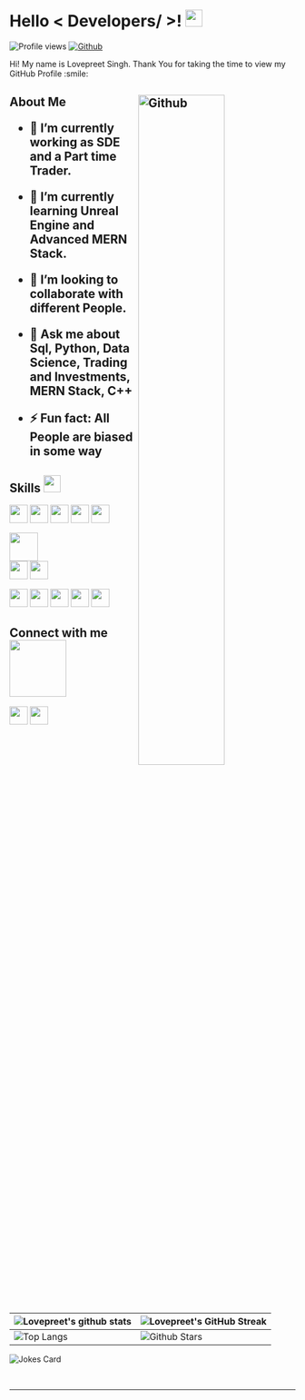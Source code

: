 <h1> Hello < Developers/ >! <img src = "https://raw.githubusercontent.com/MartinHeinz/MartinHeinz/master/wave.gif" width = 30px> </h1>
<p align='center'>
</p>


![Profile views](https://visitor-badge.glitch.me/badge?page_id=alphadecodex)
[![Github](https://img.shields.io/github/followers/Aditya664?label=Follow&style=social)](https://github.com/alphadecodex)

<div size='20px'> Hi! My name is Lovepreet Singh. Thank You for taking the time to view my GitHub Profile :smile: 
</div>

<h2> About Me

<img width="55%" align="right" alt="Github" src="https://raw.githubusercontent.com/onimur/.github/master/.resources/git-header.svg" />

- 🔭 I’m currently working as SDE and a Part time Trader.
  
- 🌱 I’m currently learning Unreal Engine and Advanced MERN Stack.
  
- 👯 I’m looking to collaborate with different People.
  
- 💬 Ask me about Sql, Python, Data Science, Trading and Investments, MERN Stack, C++
  
- ⚡ Fun fact: All People are biased in some way

<h2> Skills <img src = "https://media2.giphy.com/media/QssGEmpkyEOhBCb7e1/giphy.gif?cid=ecf05e47a0n3gi1bfqntqmob8g9aid1oyj2wr3ds3mg700bl&rid=giphy.gif" width = 30px> </h2>
  <div>
<a> <img width ='32px' src ='https://raw.githubusercontent.com/rahulbanerjee26/githubAboutMeGenerator/main/icons/python.svg'> </a>
<a > <img width ='32px' src ='https://raw.githubusercontent.com/rahulbanerjee26/githubAboutMeGenerator/main/icons/reactjs.svg'> </a>
<a > <img width ='32px' src ='https://raw.githubusercontent.com/rahulbanerjee26/githubAboutMeGenerator/main/icons/javascript.svg'> </a>
<a  > <img width ='32px' src ='https://raw.githubusercontent.com/rahulbanerjee26/githubAboutMeGenerator/main/icons/scikit.svg'> </a>
<a  > <img width ='32px' src ='https://raw.githubusercontent.com/rahulbanerjee26/githubAboutMeGenerator/main/icons/c.svg'> </a>

<a  > <img width ='50px' src ='https://cdn.freebiesupply.com/logos/thumbs/2x/nodejs-1-logo.png'> </a>    
<a  > <img width ='32px' src ='https://img.icons8.com/color/480/tensorflow.png'> </a>
<a  > <img width ='32px' src ='https://upload.wikimedia.org/wikipedia/commons/8/87/Sql_data_base_with_logo.png'> </a>

<a  > <img width ='32px' src ='https://raw.githubusercontent.com/rahulbanerjee26/githubAboutMeGenerator/main/icons/cpp.svg'> </a>
<a  > <img width ='32px' src ='https://raw.githubusercontent.com/rahulbanerjee26/githubAboutMeGenerator/main/icons/css.svg'> </a>
<a  > <img width ='32px' src ='https://raw.githubusercontent.com/rahulbanerjee26/githubAboutMeGenerator/main/icons/html.svg'> </a>
<a  > <img width ='32px' src ='https://upload.wikimedia.org/wikipedia/commons/thumb/2/27/PHP-logo.svg/2560px-PHP-logo.svg.png'> </a>
<a  > <img width ='32px' src ='https://upload.wikimedia.org/wikipedia/commons/thumb/6/6f/Ethereum-icon-purple.svg/1200px-Ethereum-icon-purple.svg.png'> </a>
</div>

<h2> Connect with me <img src='https://raw.githubusercontent.com/ShahriarShafin/ShahriarShafin/main/Assets/handshake.gif' width="100px"> </h2>
<a href = 'https://www.linkedin.com/in/lovepreet-singh-a18a19191/'> <img width = '32px' align= 'center' src="https://raw.githubusercontent.com/rahulbanerjee26/githubAboutMeGenerator/main/icons/linked-in-alt.svg"/></a> 
<!-- <a href = 'https://www.twitter.com/NoobCoder07'> <img width = '32px' align= 'center' src="https://raw.githubusercontent.com/rahulbanerjee26/githubAboutMeGenerator/main/icons/twitter.svg"/></a>  -->
<!-- <a href = 'https://medium.com/@adityadeshmukh7350'> <img width = '32px' align= 'center' src="https://raw.githubusercontent.com/rahulbanerjee26/githubAboutMeGenerator/main/icons/medium.svg"/></a>  -->
<!-- <a href = 'http://aditya664.me/'> <img width = '32px' align= 'center' src="https://raw.githubusercontent.com/rahulbanerjee26/githubAboutMeGenerator/main/icons/portfolio.png"/></a>  -->
<a href = 'https://www.github.com/AlphaDecodeX'> <img width = '32px' align= 'center' src="https://raw.githubusercontent.com/rahulbanerjee26/githubAboutMeGenerator/main/icons/github.svg"/></a>
  
<br>
<br>
  <br>
  
<!-- [![Lovepreet's GitHub Activity Graph](https://activity-graph.herokuapp.com/graph?username=AlphaDeocodeX&theme=tokyonight)](https://github.com/AlphaDecodeX) -->

| ![Lovepreet's github stats](https://github-readme-stats.vercel.app/api?username=AlphaDecodeX&show_icons=true&theme=tokyonight) | ![Lovepreet's GitHub Streak](https://github-readme-streak-stats.herokuapp.com/?user=AlphaDecodeX&theme=tokyonight) |
| --- | --- |
| ![Top Langs](https://github-readme-stats.vercel.app/api/top-langs/?username=AlphaDecodeX&theme=tokyonight) | ![Github Stars](https://github-readme-stats.vercel.app/api?username=AlphaDecodeX&show_icons=true&locale=en&count_private=true&hide_rank=true&custom_title=My%20GitHub%20Stats&disable_animations=true&theme=tokyonight) |

![Jokes Card](https://readme-jokes.vercel.app/api?theme=tokyonight)


<br>


-----
